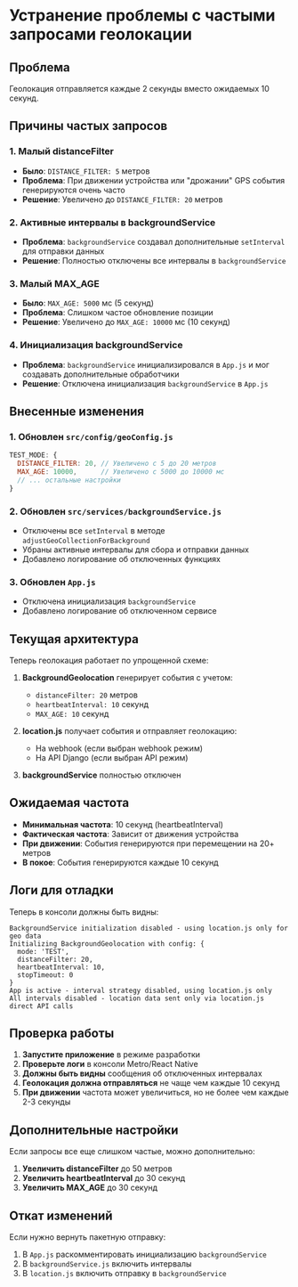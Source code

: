 # Устранение проблемы с частыми запросами геолокации

## Проблема
Геолокация отправляется каждые 2 секунды вместо ожидаемых 10 секунд.

## Причины частых запросов

### 1. Малый distanceFilter
- **Было**: `DISTANCE_FILTER: 5` метров
- **Проблема**: При движении устройства или "дрожании" GPS события генерируются очень часто
- **Решение**: Увеличено до `DISTANCE_FILTER: 20` метров

### 2. Активные интервалы в backgroundService
- **Проблема**: `backgroundService` создавал дополнительные `setInterval` для отправки данных
- **Решение**: Полностью отключены все интервалы в `backgroundService`

### 3. Малый MAX_AGE
- **Было**: `MAX_AGE: 5000` мс (5 секунд)
- **Проблема**: Слишком частое обновление позиции
- **Решение**: Увеличено до `MAX_AGE: 10000` мс (10 секунд)

### 4. Инициализация backgroundService
- **Проблема**: `backgroundService` инициализировался в `App.js` и мог создавать дополнительные обработчики
- **Решение**: Отключена инициализация `backgroundService` в `App.js`

## Внесенные изменения

### 1. Обновлен `src/config/geoConfig.js`
```javascript
TEST_MODE: {
  DISTANCE_FILTER: 20, // Увеличено с 5 до 20 метров
  MAX_AGE: 10000,      // Увеличено с 5000 до 10000 мс
  // ... остальные настройки
}
```

### 2. Обновлен `src/services/backgroundService.js`
- Отключены все `setInterval` в методе `adjustGeoCollectionForBackground`
- Убраны активные интервалы для сбора и отправки данных
- Добавлено логирование об отключенных функциях

### 3. Обновлен `App.js`
- Отключена инициализация `backgroundService`
- Добавлено логирование об отключенном сервисе

## Текущая архитектура

Теперь геолокация работает по упрощенной схеме:

1. **BackgroundGeolocation** генерирует события с учетом:
   - `distanceFilter: 20` метров
   - `heartbeatInterval: 10` секунд
   - `MAX_AGE: 10` секунд

2. **location.js** получает события и отправляет геолокацию:
   - На webhook (если выбран webhook режим)
   - На API Django (если выбран API режим)

3. **backgroundService** полностью отключен

## Ожидаемая частота

- **Минимальная частота**: 10 секунд (heartbeatInterval)
- **Фактическая частота**: Зависит от движения устройства
- **При движении**: События генерируются при перемещении на 20+ метров
- **В покое**: События генерируются каждые 10 секунд

## Логи для отладки

Теперь в консоли должны быть видны:

```
BackgroundService initialization disabled - using location.js only for geo data
Initializing BackgroundGeolocation with config: {
  mode: 'TEST',
  distanceFilter: 20,
  heartbeatInterval: 10,
  stopTimeout: 0
}
App is active - interval strategy disabled, using location.js only
All intervals disabled - location data sent only via location.js direct API calls
```

## Проверка работы

1. **Запустите приложение** в режиме разработки
2. **Проверьте логи** в консоли Metro/React Native
3. **Должны быть видны** сообщения об отключенных интервалах
4. **Геолокация должна отправляться** не чаще чем каждые 10 секунд
5. **При движении** частота может увеличиться, но не более чем каждые 2-3 секунды

## Дополнительные настройки

Если запросы все еще слишком частые, можно дополнительно:

1. **Увеличить distanceFilter** до 50 метров
2. **Увеличить heartbeatInterval** до 30 секунд
3. **Увеличить MAX_AGE** до 30 секунд

## Откат изменений

Если нужно вернуть пакетную отправку:

1. В `App.js` раскомментировать инициализацию `backgroundService`
2. В `backgroundService.js` включить интервалы
3. В `location.js` включить отправку в `backgroundService`
